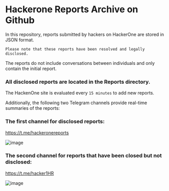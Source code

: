 # Hackerone Reports Archive on Github

In this repository, reports submitted by hackers on HackerOne are stored in JSON format.

`Please note that these reports have been resolved and legally disclosed.`

The reports do not include conversations between individuals and only contain the initial report.
 
### All disclosed reports are located in the Reports directory.

The HackenOne site is evaluated every `15 minutes` to add new reports.

Additionally, the following two Telegram channels provide real-time summaries of the reports:

### The first channel for disclosed reports:

https://t.me/hackeronereports

![image](https://github.com/user-attachments/assets/0b87c13b-72c0-4bc8-9978-a60f557415a4)


### The second channel for reports that have been closed but not disclosed:

https://t.me/hacker1HR

![image](https://github.com/user-attachments/assets/fb600caf-7c1d-44b5-9812-2850ec97abb5)
